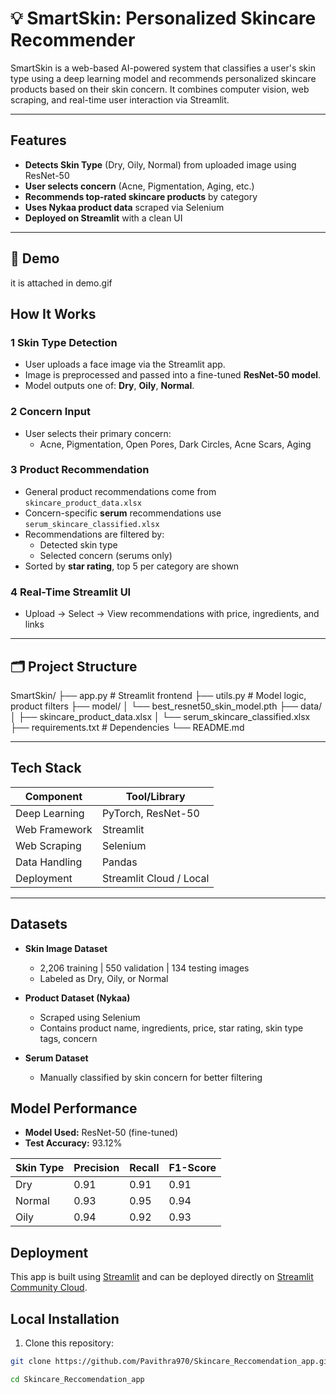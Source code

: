 # 💡 SmartSkin: Personalized Skincare Recommender

SmartSkin is a web-based AI-powered system that classifies a user's skin type using a deep learning model and recommends personalized skincare products based on their skin concern. It combines computer vision, web scraping, and real-time user interaction via Streamlit.

---

##  Features

-  **Detects Skin Type** (Dry, Oily, Normal) from uploaded image using ResNet-50
-  **User selects concern** (Acne, Pigmentation, Aging, etc.)
-  **Recommends top-rated skincare products** by category
- **Uses Nykaa product data** scraped via Selenium
- **Deployed on Streamlit** with a clean UI

---


## 📸 Demo

it is attached in demo.gif



## How It Works

### 1️ Skin Type Detection
- User uploads a face image via the Streamlit app.
- Image is preprocessed and passed into a fine-tuned **ResNet-50 model**.
- Model outputs one of: **Dry**, **Oily**, **Normal**.

### 2️ Concern Input
- User selects their primary concern:
  - Acne, Pigmentation, Open Pores, Dark Circles, Acne Scars, Aging

### 3️ Product Recommendation
- General product recommendations come from `skincare_product_data.xlsx`
- Concern-specific **serum** recommendations use `serum_skincare_classified.xlsx`
- Recommendations are filtered by:
  - Detected skin type
  - Selected concern (serums only)
- Sorted by **star rating**, top 5 per category are shown

### 4️ Real-Time Streamlit UI
- Upload → Select → View recommendations with price, ingredients, and links

---

## 🗂️ Project Structure

SmartSkin/
├── app.py                  # Streamlit frontend
├── utils.py                # Model logic, product filters
├── model/
│   └── best_resnet50_skin_model.pth
├── data/
│   ├── skincare_product_data.xlsx
│   └── serum_skincare_classified.xlsx
├── requirements.txt        # Dependencies
└── README.md

---

## Tech Stack

| Component        | Tool/Library            |
|------------------|--------------------------|
| Deep Learning    | PyTorch, ResNet-50        |
| Web Framework    | Streamlit                |
| Web Scraping     | Selenium                 |
| Data Handling    | Pandas                   |
| Deployment       | Streamlit Cloud / Local  |

---

## Datasets

- **Skin Image Dataset**  
  - 2,206 training | 550 validation | 134 testing images  
  - Labeled as Dry, Oily, or Normal

- **Product Dataset (Nykaa)**  
  - Scraped using Selenium  
  - Contains product name, ingredients, price, star rating, skin type tags, concern

- **Serum Dataset**  
  - Manually classified by skin concern for better filtering

## Model Performance

- **Model Used:** ResNet-50 (fine-tuned)
- **Test Accuracy:** 93.12%

| Skin Type | Precision | Recall | F1-Score |
|-----------|-----------|--------|----------|
| Dry       | 0.91      | 0.91   | 0.91     |
| Normal    | 0.93      | 0.95   | 0.94     |
| Oily      | 0.94      | 0.92   | 0.93     |


##  Deployment

This app is built using [Streamlit](https://streamlit.io) and can be deployed directly on [Streamlit Community Cloud](https://streamlit.io/cloud).


##  Local Installation

1. Clone this repository:
```bash
git clone https://github.com/Pavithra970/Skincare_Reccomendation_app.git

cd Skincare_Reccomendation_app

